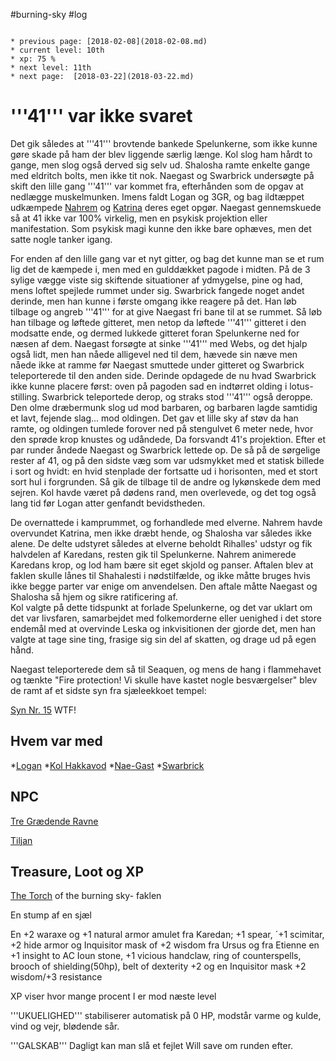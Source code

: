 #burning-sky #log

```ad-info

* previous page: [2018-02-08](2018-02-08.md)
* current level: 10th
* xp: 75 %
* next level: 11th
* next page:  [2018-03-22](2018-03-22.md) 
```

# '''41''' var ikke svaret 
Det gik således at '''41''' brovtende bankede Spelunkerne, som ikke kunne gøre skade på ham der blev liggende særlig længe. Kol slog ham hårdt to gange, men slog også derved sig selv ud. Shalosha ramte enkelte gange med eldritch bolts, men ikke tit nok. Naegast og Swarbrick undersøgte på skift den lille gang '''41''' var kommet fra, efterhånden som de opgav at nedlægge muskelmunken. Imens faldt Logan og 3GR, og bag ildtæppet udkæmpede [Nahrem](Nahrem.md) og [Katrina](Katrina.md) deres eget opgør. Naegast gennemskuede så at 41 ikke var 100% virkelig, men en psykisk projektion eller manifestation. Som psykisk magi kunne den ikke bare ophæves, men det satte nogle tanker igang.
For enden af den lille gang var et nyt gitter, og bag det kunne man se et rum lig det de kæmpede i, men med en gulddækket pagode i midten. På de 3 sylige vægge viste sig skiftende situationer af ydmygelse, pine og had, mens loftet spejlede rummet under sig. Swarbrick fangede noget andet derinde, men han kunne i første omgang ikke reagere på det. Han løb tilbage og angreb '''41''' for at give Naegast fri bane til at se rummet. Så løb han tilbage og løftede gitteret, men netop da løftede '''41''' gitteret i den modsatte ende, og dermed lukkede gitteret foran Spelunkerne ned for næsen af dem. Naegast forsøgte at sinke '''41''' med Webs, og det hjalp også lidt, men han nåede alligevel ned til dem, hævede sin næve men nåede ikke at ramme før Naegast smuttede under gitteret og Swarbrick teleporterede til den anden side. Derinde opdagede de nu hvad Swarbrick ikke kunne placere først: oven på pagoden sad en indtørret olding i lotus-stilling. Swarbrick teleportede derop, og straks stod '''41''' også deroppe. Den olme dræbermunk slog ud mod barbaren, og barbaren lagde samtidig et lavt, fejende slag... mod oldingen. Det gav et lille sky af støv da han ramte, og oldingen tumlede forover ned på stengulvet 6 meter nede, hvor den sprøde krop knustes og udåndede, Da forsvandt 41's projektion. Efter et par runder åndede Naegast og Swarbrick lettede op. De så på de sørgelige rester af 41, og på den sidste væg som var udsmykket med et statisk billede i sort og hvidt: en hvid stenplade der fortsatte ud i horisonten, med et stort sort hul i forgrunden. Så gik de tilbage til de andre og lykønskede dem med sejren. Kol havde været på dødens rand, men overlevede, og det tog også lang tid før Logan atter genfandt bevidstheden.
De overnattede i kamprummet, og forhandlede med elverne. Nahrem havde overvundet Katrina, men ikke dræbt hende, og Shalosha var således ikke alene. De delte udstyret således at elverne beholdt Rihalles' udstyr og fik halvdelen af Karedans, resten gik til Spelunkerne. Nahrem animerede Karedans krop, og lod ham bære sit eget skjold og panser. Aftalen blev at faklen skulle lånes til Shahalesti i nødstilfælde, og ikke måtte bruges hvis ikke begge parter var enige om anvendelsen. Den aftale måtte Naegast og Shalosha så hjem og sikre ratificering af.  
Kol valgte på dette tidspunkt at forlade Spelunkerne, og det var uklart om det var livsfaren, samarbejdet med folkemorderne eller uenighed i det store endemål med at overvinde Leska og inkvisitionen der gjorde det, men han valgte at tage sine ting, frasige sig sin del af skatten, og drage ud på egen hånd.
Naegast teleporterede dem så til Seaquen, og mens de hang i flammehavet og tænkte "Fire protection! Vi skulle have kastet nogle besværgelser" blev de ramt af et sidste syn fra sjæleekkoet tempel:
[Syn Nr. 15](Syn%20Nr.%2015.md) WTF!
## Hvem var med 
*[Logan](Logan.md)
*[Kol Hakkavod](Kol%20Hakkavod.md)
*[Nae-Gast](Nae-Gast%20Oldknist.md)
*[Swarbrick](Swarbrick%20Everwood.md)
## NPC 
[Tre Grædende Ravne](Tre%20Grædende%20Ravne.md)
[Tiljan](Tiljan.md)
## Treasure, Loot og XP 
[The Torch](The%20Torch.md) of the burning sky- faklen
En stump af en sjæl
En +2 waraxe og +1 natural armor amulet fra Karedan; +1 spear, ´+1 scimitar, +2 hide armor og Inquisitor mask of +2 wisdom fra Ursus og fra Etienne en +1 insight to AC Ioun stone, +1 vicious handclaw, ring of counterspells, brooch of shielding(50hp), belt of dexterity +2 og en Inquisitor mask +2 wisdom/+3 resistance
XP viser hvor mange procent I er mod næste level
'''UKUELIGHED''' stabiliserer automatisk på 0 HP, modstår varme og kulde, vind og vejr, blødende sår.
'''GALSKAB''' Dagligt kan man slå et fejlet Will save om runden efter.
